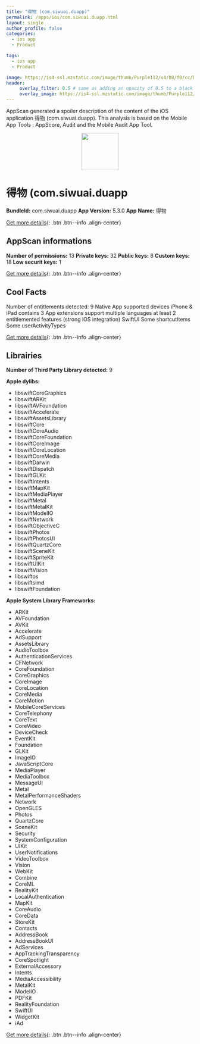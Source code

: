 ```yaml
---
title: "得物 (com.siwuai.duapp)"
permalink: /apps/ios/com.siwuai.duapp.html
layout: single
author_profile: false
categories: 
  - ios app 
  - Product 

tags: 
  - ios app 
  - Product 

image: https://is4-ssl.mzstatic.com/image/thumb/Purple112/v4/b8/f0/cc/b8f0cc66-04c2-3fcd-c98a-fc04d43d7d3f/AppIcon-0-0-1x_U007emarketing-0-0-0-7-0-0-sRGB-0-0-0-GLES2_U002c0-512MB-85-220-0-0.png/512x512bb.jpg
header: 
     overlay_filter: 0.5 # same as adding an opacity of 0.5 to a black background
     overlay_image: https://is4-ssl.mzstatic.com/image/thumb/Purple112/v4/b8/f0/cc/b8f0cc66-04c2-3fcd-c98a-fc04d43d7d3f/AppIcon-0-0-1x_U007emarketing-0-0-0-7-0-0-sRGB-0-0-0-GLES2_U002c0-512MB-85-220-0-0.png/512x512bb.jpg
---
```

AppScan generated a spoiler description of the content of the iOS application 得物 (com.siwuai.duapp). This analysis is based on the Mobile App Tools : AppScore, Audit and the Mobile Audit App Tool.

  
  
<div style="text-align: center;"><img src="https://is4-ssl.mzstatic.com/image/thumb/Purple112/v4/b8/f0/cc/b8f0cc66-04c2-3fcd-c98a-fc04d43d7d3f/AppIcon-0-0-1x_U007emarketing-0-0-0-7-0-0-sRGB-0-0-0-GLES2_U002c0-512MB-85-220-0-0.png/512x512bb.jpg" width="100" height="100"></div>  
  
# 得物 (com.siwuai.duapp

**BundleId:** com.siwuai.duapp
**App Version:** 5.3.0
**App Name:** 得物


[Get more details](/pricing.html){: .btn .btn--info .align-center}  
  
## AppScan informations 

**Number of permissions:** 13
**Private keys:** 32
**Public keys:** 8
**Custom keys:** 18
**Low securit keys:** 1
  
[Get more details](/pricing.html){: .btn .btn--info .align-center}

## Cool Facts

Number of entitlements detected: 9
Native App
supported devices iPhone & iPad
contains 3 App extensions
support multiple languages
at least 2 entitlemented features (strong iOS integration)
SwiftUI
Some shortcutItems 
Some userActivityTypes
  
[Get more details](/pricing.html){: .btn .btn--info .align-center}

## Librairies 
**Number of Third Party Library detected:** 9

**Apple dylibs:**
- libswiftCoreGraphics
- libswiftARKit
- libswiftAVFoundation
- libswiftAccelerate
- libswiftAssetsLibrary
- libswiftCore
- libswiftCoreAudio
- libswiftCoreFoundation
- libswiftCoreImage
- libswiftCoreLocation
- libswiftCoreMedia
- libswiftDarwin
- libswiftDispatch
- libswiftGLKit
- libswiftIntents
- libswiftMapKit
- libswiftMediaPlayer
- libswiftMetal
- libswiftMetalKit
- libswiftModelIO
- libswiftNetwork
- libswiftObjectiveC
- libswiftPhotos
- libswiftPhotosUI
- libswiftQuartzCore
- libswiftSceneKit
- libswiftSpriteKit
- libswiftUIKit
- libswiftVision
- libswiftos
- libswiftsimd
- libswiftFoundation


**Apple System Library Frameworks:**
- ARKit
- AVFoundation
- AVKit
- Accelerate
- AdSupport
- AssetsLibrary
- AudioToolbox
- AuthenticationServices
- CFNetwork
- CoreFoundation
- CoreGraphics
- CoreImage
- CoreLocation
- CoreMedia
- CoreMotion
- MobileCoreServices
- CoreTelephony
- CoreText
- CoreVideo
- DeviceCheck
- EventKit
- Foundation
- GLKit
- ImageIO
- JavaScriptCore
- MediaPlayer
- MediaToolbox
- MessageUI
- Metal
- MetalPerformanceShaders
- Network
- OpenGLES
- Photos
- QuartzCore
- SceneKit
- Security
- SystemConfiguration
- UIKit
- UserNotifications
- VideoToolbox
- Vision
- WebKit
- Combine
- CoreML
- RealityKit
- LocalAuthentication
- MapKit
- CoreAudio
- CoreData
- StoreKit
- Contacts
- AddressBook
- AddressBookUI
- AdServices
- AppTrackingTransparency
- CoreSpotlight
- ExternalAccessory
- Intents
- MediaAccessibility
- MetalKit
- ModelIO
- PDFKit
- RealityFoundation
- SwiftUI
- WidgetKit
- iAd


  
[Get more details](/pricing.html){: .btn .btn--info .align-center}

